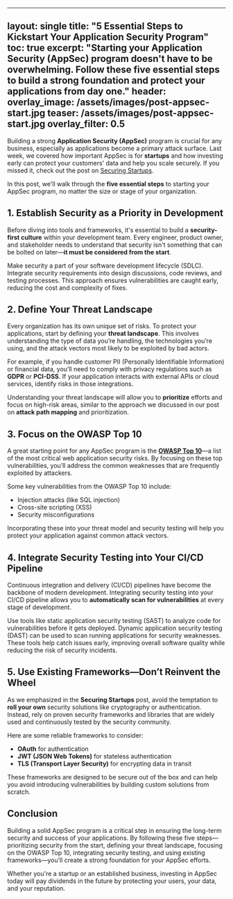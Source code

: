 
---
layout: single
title: "5 Essential Steps to Kickstart Your Application Security Program"
toc: true
excerpt: "Starting your Application Security (AppSec) program doesn't have to be overwhelming. Follow these five essential steps to build a strong foundation and protect your applications from day one."
header:
  overlay_image: /assets/images/post-appsec-start.jpg
  teaser: /assets/images/post-appsec-start.jpg
  overlay_filter: 0.5
---

Building a strong **Application Security (AppSec)** program is crucial for any business, especially as applications become a primary attack surface. Last week, we covered how important AppSec is for **startups** and how investing early can protect your customers' data and help you scale securely. If you missed it, check out the post on [Securing Startups](https://seguri.io/blog/Securing-Startups/).

In this post, we'll walk through the **five essential steps** to starting your AppSec program, no matter the size or stage of your organization.

## 1. Establish Security as a Priority in Development

Before diving into tools and frameworks, it's essential to build a **security-first culture** within your development team. Every engineer, product owner, and stakeholder needs to understand that security isn't something that can be bolted on later—**it must be considered from the start**. 

Make security a part of your software development lifecycle (SDLC). Integrate security requirements into design discussions, code reviews, and testing processes. This approach ensures vulnerabilities are caught early, reducing the cost and complexity of fixes.

## 2. Define Your Threat Landscape

Every organization has its own unique set of risks. To protect your applications, start by defining your **threat landscape**. This involves understanding the type of data you’re handling, the technologies you’re using, and the attack vectors most likely to be exploited by bad actors.

For example, if you handle customer PII (Personally Identifiable Information) or financial data, you’ll need to comply with privacy regulations such as **GDPR** or **PCI-DSS**. If your application interacts with external APIs or cloud services, identify risks in those integrations.

Understanding your threat landscape will allow you to **prioritize** efforts and focus on high-risk areas, similar to the approach we discussed in our post on **attack path mapping** and prioritization.

## 3. Focus on the OWASP Top 10

A great starting point for any AppSec program is the **[OWASP Top 10](https://owasp.org/www-project-top-ten/)**—a list of the most critical web application security risks. By focusing on these top vulnerabilities, you’ll address the common weaknesses that are frequently exploited by attackers.

Some key vulnerabilities from the OWASP Top 10 include:

- Injection attacks (like SQL injection)
- Cross-site scripting (XSS)
- Security misconfigurations

Incorporating these into your threat model and security testing will help you protect your application against common attack vectors.

## 4. Integrate Security Testing into Your CI/CD Pipeline

Continuous integration and delivery (CI/CD) pipelines have become the backbone of modern development. Integrating security testing into your CI/CD pipeline allows you to **automatically scan for vulnerabilities** at every stage of development.

Use tools like static application security testing (SAST) to analyze code for vulnerabilities before it gets deployed. Dynamic application security testing (DAST) can be used to scan running applications for security weaknesses. These tools help catch issues early, improving overall software quality while reducing the risk of security incidents.

## 5. Use Existing Frameworks—Don’t Reinvent the Wheel

As we emphasized in the **Securing Startups** post, avoid the temptation to **roll your own** security solutions like cryptography or authentication. Instead, rely on proven security frameworks and libraries that are widely used and continuously tested by the security community.

Here are some reliable frameworks to consider:

- **OAuth** for authentication
- **JWT (JSON Web Tokens)** for stateless authentication
- **TLS (Transport Layer Security)** for encrypting data in transit

These frameworks are designed to be secure out of the box and can help you avoid introducing vulnerabilities by building custom solutions from scratch.

## Conclusion

Building a solid AppSec program is a critical step in ensuring the long-term security and success of your applications. By following these five steps—prioritizing security from the start, defining your threat landscape, focusing on the OWASP Top 10, integrating security testing, and using existing frameworks—you’ll create a strong foundation for your AppSec efforts.

Whether you're a startup or an established business, investing in AppSec today will pay dividends in the future by protecting your users, your data, and your reputation.
